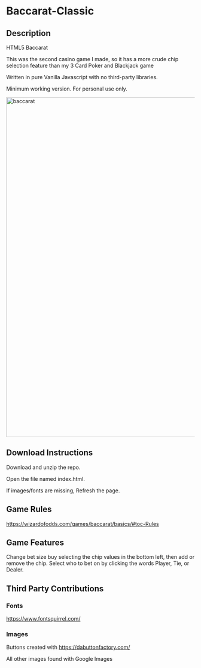 # Baccarat-Classic

## Description
HTML5 Baccarat

This was the second casino game I made, so it has a more crude chip selection feature than my 3 Card Poker and Blackjack game

Written in pure Vanilla Javascript with no third-party libraries.  

Minimum working version. For personal use only.

<img width="907" alt="baccarat" src="https://user-images.githubusercontent.com/39435918/53036750-064f7c80-343e-11e9-8709-a2fef12e9b67.PNG">



## Download Instructions

Download and unzip the repo. 

Open the file named index.html. 

If images/fonts are missing, Refresh the page.

## Game Rules

https://wizardofodds.com/games/baccarat/basics/#toc-Rules

## Game Features

Change bet size buy selecting the chip values in the bottom left, then add or remove the chip.
Select who to bet on by clicking the words Player, Tie, or Dealer.

## Third Party Contributions

### Fonts
https://www.fontsquirrel.com/

### Images

Buttons created with https://dabuttonfactory.com/

All other images found with Google Images
